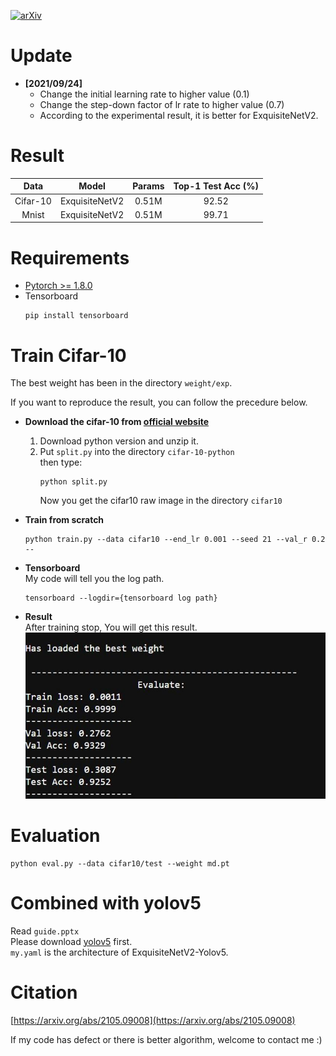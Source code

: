 [![arXiv](https://img.shields.io/badge/arXiv-2105.09008-b31b1b.svg)](https://arxiv.org/abs/2105.09008)


# Update
- __[2021/09/24]__
  * Change the initial learning rate to higher value (0.1)
  * Change the step-down factor of lr rate to higher value (0.7)  
  * According to the experimental result, it is better for ExquisiteNetV2.

# Result
| Data     |    Model       | Params | Top-1 Test Acc (%) |
| :-----:  | :------------: | :----: | :------------: |
| Cifar-10 | ExquisiteNetV2 |  0.51M | 92.52          |
| Mnist    | ExquisiteNetV2 |  0.51M | 99.71          |

# Requirements
- [Pytorch >= 1.8.0](https://pytorch.org/)
- Tensorboard
  ```
  pip install tensorboard
  ```

# Train Cifar-10
The best weight has been in the directory `weight/exp`.

If you want to reproduce the result, you can follow the precedure below.
- __Download the cifar-10 from [official website](https://www.cs.toronto.edu/~kriz/cifar.html)__
  1. Download python version and unzip it.
  2. Put `split.py` into the directory `cifar-10-python`  
     then type:
     ```
     python split.py
     ```  
     Now you get the cifar10 raw image in the directory `cifar10`
     
- __Train from scratch__
  ```
  python train.py --data cifar10 --end_lr 0.001 --seed 21 --val_r 0.2 --
  ```

- __Tensorboard__  
  My code will tell you the log path.
  ```
  tensorboard --logdir={tensorboard log path}
  ```

- __Result__  
  After training stop, You will get this result.
  ![](asset/result.JPG)
  
# Evaluation
```
python eval.py --data cifar10/test --weight md.pt
```

# Combined with yolov5
Read `guide.pptx`  
Please download [yolov5](https://github.com/ultralytics/yolov5) first.  
`my.yaml` is the architecture of ExquisiteNetV2-Yolov5.  

# Citation
[https://arxiv.org/abs/2105.09008](https://arxiv.org/abs/2105.09008)


If my code has defect or there is better algorithm, welcome to contact me :)
